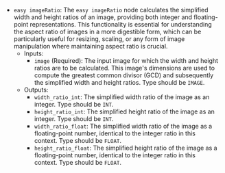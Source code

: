 - `easy imageRatio`: The `easy imageRatio` node calculates the simplified width and height ratios of an image, providing both integer and floating-point representations. This functionality is essential for understanding the aspect ratio of images in a more digestible form, which can be particularly useful for resizing, scaling, or any form of image manipulation where maintaining aspect ratio is crucial.
    - Inputs:
        - `image` (Required): The input image for which the width and height ratios are to be calculated. This image's dimensions are used to compute the greatest common divisor (GCD) and subsequently the simplified width and height ratios. Type should be `IMAGE`.
    - Outputs:
        - `width_ratio_int`: The simplified width ratio of the image as an integer. Type should be `INT`.
        - `height_ratio_int`: The simplified height ratio of the image as an integer. Type should be `INT`.
        - `width_ratio_float`: The simplified width ratio of the image as a floating-point number, identical to the integer ratio in this context. Type should be `FLOAT`.
        - `height_ratio_float`: The simplified height ratio of the image as a floating-point number, identical to the integer ratio in this context. Type should be `FLOAT`.

